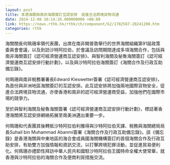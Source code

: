 ```yaml
---
layout: post
title: 本港海關與南非海關簽訂互認安排　促進合法跨境貨物流通
date: 2024-12-08 10:14:26.000000000 +08:00
link: https://news.rthk.hk/rthk/ch/component/k2/1782567-20241208.htm
categories: rthk
---
```


海關關長何珮珊率領代表團，出席在南非開普敦舉行的世界海關組織第91屆政策委員會會議，以及到訪沙特阿拉伯，於會議及訪問期間達成多項海關合作，包括與南非海關簽訂《認可經濟營運商互認安排》、與智利海關及秘魯海關簽訂《認可經濟營運商互認安排行動計劃》，以及與沙特阿拉伯海關簽訂《海關合作及行政互助備忘錄》。

何珮珊與南非稅務署署長Edward Kieswetter簽署《認可經濟營運商互認安排》，為首份與非洲地區海關簽訂的互認安排。此互認安排將加強兩地國際貨物安全，促進合法跨境貨物流通，亦使香港和南非的認可經濟營運商受益，加強他們在國際市場的競爭力。

至於與智利海關及秘魯海關簽署《認可經濟營運商互認安排行動計劃》，標誌著香港海關將互認安排網絡拓展至南美洲邁出重要一步。

何珮珊和代表團其後轉抵沙特阿拉伯利雅得與沙特阿拉伯天課、稅務與海關總局局長Suhail bin Muhammad Abanmi簽署《海關合作及行政互助備忘錄》。該《備忘錄》是香港海關與中東地區的海合會成員國海關機構簽訂的首個海關合作及行政互助安排，有助雙方加強情報和資訊交流，以打擊跨境犯罪活動，並促進貿易便利化。何珮珊亦禮節性拜訪中華人民共和國駐沙特阿拉伯王國特命全權大使常華，就香港與沙特阿拉伯的海關合作及便商利貿措施交流。
